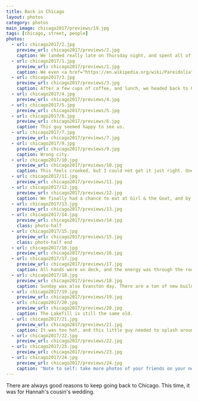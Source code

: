 ```yaml
---
title: Back in Chicago
layout: photos
category: photos
main_image: chicago2017/previews/19.jpg
tags: [chicago, street, people]
photos:
  - url: chicago2017/2.jpg
    preview_url: chicago2017/previews/2.jpg
    caption: We landed really late on Thursday night, and spent all of Friday seeing people.
  - url: chicago2017/1.jpg
    preview_url: chicago2017/previews/1.jpg
    caption: We even <a href="https://en.wikipedia.org/wiki/Pareidolia">saw people in things</a>.
  - url: chicago2017/3.jpg
    preview_url: chicago2017/previews/3.jpg
    caption: After a few cups of coffee, and lunch, we headed back to Chicago. This train was going the other way.
  - url: chicago2017/4.jpg
    preview_url: chicago2017/previews/4.jpg
  - url: chicago2017/5.jpg
    preview_url: chicago2017/previews/5.jpg
  - url: chicago2017/6.jpg
    preview_url: chicago2017/previews/6.jpg
    caption: This guy seemed happy to see us.
  - url: chicago2017/7.jpg
    preview_url: chicago2017/previews/7.jpg
  - url: chicago2017/9.jpg
    preview_url: chicago2017/previews/9.jpg
    caption: Wrong city.
  - url: chicago2017/10.jpg
    preview_url: chicago2017/previews/10.jpg
    caption: This feels crooked, but I could not get it just right. One of the perils of taking photos while walking around with friends, and not carrying a tripod.
  - url: chicago2017/11.jpg
    preview_url: chicago2017/previews/11.jpg
  - url: chicago2017/12.jpg
    preview_url: chicago2017/previews/12.jpg
    caption: We finally had a chance to eat at Girl & the Goat, and by mere luck, we got to sit at the chefs' table. It was a great experience to see all the stuff that happens behind the scenes. We even got a dish on the house because the chef right in front of us said we messed up by not ordering his favorite - the lamb ribs - and it ended up being our favorite, too.
  - url: chicago2017/13.jpg
    preview_url: chicago2017/previews/13.jpg
  - url: chicago2017/14.jpg
    preview_url: chicago2017/previews/14.jpg
    class: photo-half
  - url: chicago2017/15.jpg
    preview_url: chicago2017/previews/15.jpg
    class: photo-half end
  - url: chicago2017/16.jpg
    preview_url: chicago2017/previews/16.jpg
  - url: chicago2017/17.jpg
    preview_url: chicago2017/previews/17.jpg
    caption: All hands were on deck, and the energy was through the roof. These people know what they are doing.
  - url: chicago2017/18.jpg
    preview_url: chicago2017/previews/18.jpg
    caption: Sunday was also Evanston day. There are a ton of new buildings on campus. It's weird to go back
  - url: chicago2017/19.jpg
    preview_url: chicago2017/previews/19.jpg
  - url: chicago2017/20.jpg
    preview_url: chicago2017/previews/20.jpg
    caption: The Lakefill is still the same old.
  - url: chicago2017/21.jpg
    preview_url: chicago2017/previews/21.jpg
    caption: It was too hot, and this little guy needed to splash around.
  - url: chicago2017/22.jpg
    preview_url: chicago2017/previews/22.jpg
  - url: chicago2017/23.jpg
    preview_url: chicago2017/previews/23.jpg
  - url: chicago2017/24.jpg
    preview_url: chicago2017/previews/24.jpg
    caption: "Note to self: take more photos of your friends on your next trip to see your friends. They make for good memories later on."
---
```

There are always good reasons to keep going back to Chicago. This time, it was for Hannah's cousin's wedding.